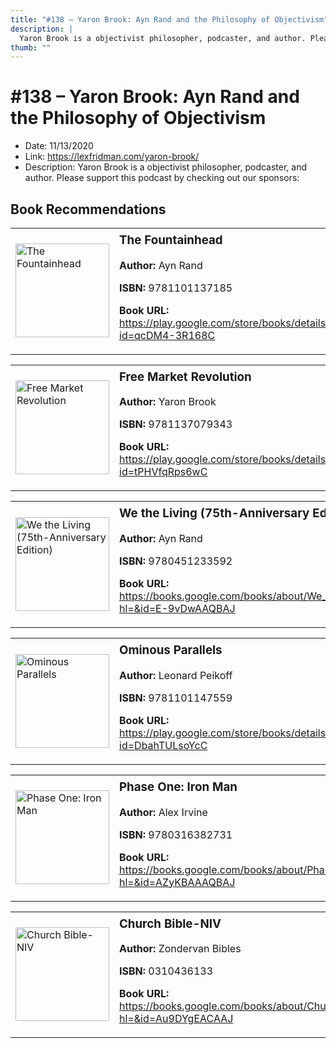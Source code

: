 ```yaml
---
title: "#138 – Yaron Brook: Ayn Rand and the Philosophy of Objectivism"
description: |
  Yaron Brook is a objectivist philosopher, podcaster, and author. Please support this podcast by checking out our sponsors:"
thumb: ""
---
```


# #138 – Yaron Brook: Ayn Rand and the Philosophy of Objectivism

  - Date: 11/13/2020
  - Link: https://lexfridman.com/yaron-brook/
  - Description: Yaron Brook is a objectivist philosopher, podcaster, and author. Please support this podcast by checking out our sponsors:

## Book Recommendations

<table style="border: none;"><tr style="border: none;"><td style="border: none;"><img src="http://books.google.com/books/content?id=qcDM4-3R168C&printsec=frontcover&img=1&zoom=1&edge=curl&source=gbs_api" alt="The Fountainhead" width="150" style="vertical-align: top;"></td><td style="border: none; vertical-align: top;"><h3 style='margin-top: 5'>The Fountainhead</h3><p><strong>Author:</strong> Ayn Rand</p><p><strong>ISBN:</strong> 9781101137185</p><p><strong>Book URL:</strong> <a href="https://play.google.com/store/books/details?id=qcDM4-3R168C">https://play.google.com/store/books/details?id=qcDM4-3R168C</a></p></td></tr></table>
<table style="border: none;"><tr style="border: none;"><td style="border: none;"><img src="http://books.google.com/books/content?id=tPHVfqRps6wC&printsec=frontcover&img=1&zoom=1&edge=curl&source=gbs_api" alt="Free Market Revolution" width="150" style="vertical-align: top;"></td><td style="border: none; vertical-align: top;"><h3 style='margin-top: 5'>Free Market Revolution</h3><p><strong>Author:</strong> Yaron Brook</p><p><strong>ISBN:</strong> 9781137079343</p><p><strong>Book URL:</strong> <a href="https://play.google.com/store/books/details?id=tPHVfqRps6wC">https://play.google.com/store/books/details?id=tPHVfqRps6wC</a></p></td></tr></table>
<table style="border: none;"><tr style="border: none;"><td style="border: none;"><img src="http://books.google.com/books/content?id=E-9vDwAAQBAJ&printsec=frontcover&img=1&zoom=1&edge=curl&source=gbs_api" alt="We the Living (75th-Anniversary Edition)" width="150" style="vertical-align: top;"></td><td style="border: none; vertical-align: top;"><h3 style='margin-top: 5'>We the Living (75th-Anniversary Edition)</h3><p><strong>Author:</strong> Ayn Rand</p><p><strong>ISBN:</strong> 9780451233592</p><p><strong>Book URL:</strong> <a href="https://books.google.com/books/about/We_the_Living_75th_Anniversary_Edition.html?hl=&id=E-9vDwAAQBAJ">https://books.google.com/books/about/We_the_Living_75th_Anniversary_Edition.html?hl=&id=E-9vDwAAQBAJ</a></p></td></tr></table>
<table style="border: none;"><tr style="border: none;"><td style="border: none;"><img src="http://books.google.com/books/content?id=DbahTULsoYcC&printsec=frontcover&img=1&zoom=1&edge=curl&source=gbs_api" alt="Ominous Parallels" width="150" style="vertical-align: top;"></td><td style="border: none; vertical-align: top;"><h3 style='margin-top: 5'>Ominous Parallels</h3><p><strong>Author:</strong> Leonard Peikoff</p><p><strong>ISBN:</strong> 9781101147559</p><p><strong>Book URL:</strong> <a href="https://play.google.com/store/books/details?id=DbahTULsoYcC">https://play.google.com/store/books/details?id=DbahTULsoYcC</a></p></td></tr></table>
<table style="border: none;"><tr style="border: none;"><td style="border: none;"><img src="http://books.google.com/books/content?id=AZyKBAAAQBAJ&printsec=frontcover&img=1&zoom=1&edge=curl&source=gbs_api" alt="Phase One: Iron Man" width="150" style="vertical-align: top;"></td><td style="border: none; vertical-align: top;"><h3 style='margin-top: 5'>Phase One: Iron Man</h3><p><strong>Author:</strong> Alex Irvine</p><p><strong>ISBN:</strong> 9780316382731</p><p><strong>Book URL:</strong> <a href="https://books.google.com/books/about/Phase_One_Iron_Man.html?hl=&id=AZyKBAAAQBAJ">https://books.google.com/books/about/Phase_One_Iron_Man.html?hl=&id=AZyKBAAAQBAJ</a></p></td></tr></table>
<table style="border: none;"><tr style="border: none;"><td style="border: none;"><img src="http://books.google.com/books/content?id=Au9DYgEACAAJ&printsec=frontcover&img=1&zoom=1&source=gbs_api" alt="Church Bible-NIV" width="150" style="vertical-align: top;"></td><td style="border: none; vertical-align: top;"><h3 style='margin-top: 5'>Church Bible-NIV</h3><p><strong>Author:</strong> Zondervan Bibles</p><p><strong>ISBN:</strong> 0310436133</p><p><strong>Book URL:</strong> <a href="https://books.google.com/books/about/Church_Bible_NIV.html?hl=&id=Au9DYgEACAAJ">https://books.google.com/books/about/Church_Bible_NIV.html?hl=&id=Au9DYgEACAAJ</a></p></td></tr></table>

